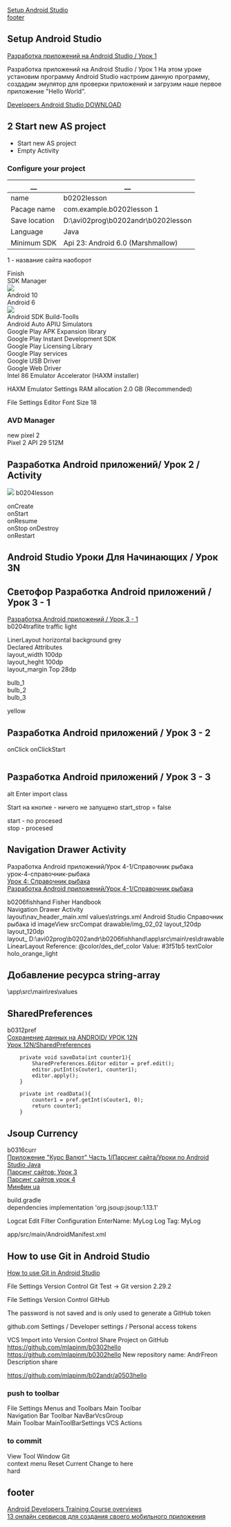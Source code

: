  [Setup Android Studio](#Setup-Android-Studio)   
 [footer](#footer)   
## Setup Android Studio
[Разработка приложений на Android Studio / Урок 1](https://www.youtube.com/watch?v=m9rONh99RXE&list=PLmjT2NFTgg1etsMV9DyEpdVbfPw29hwSA&index=2)  

Разработка приложений на Android Studio / Урок 1
На этом уроке установим программу Android Studio  настроим данную программу, создадим эмулятор для проверки приложений и загрузим наше первое приложение "Hello World".

[Developers Android Studio DOWNLOAD](https://developer.android.com/studio?hl=ru)

## 2 Start new AS project
- Start new AS project
- Empty Activity
### Configure your project
__|__
--|--
name | b0202lesson
Pacage name | com.example.b0202lesson 1
Save location | D:\avi02prog\b0202andr\b0202lesson
Language | Java
Minimum SDK | Api 23: Android 6.0 (Marshmallow)
   
1 - название сайта наоборот  
  
Finish  
SDK Manager  
![](figures/fig020201.png)    
Android 10  
Android 6  
![](figures/fig020202.png)  
Android SDK Build-Toolls  
Android Auto APIU Simulators  
Google Play APK Expansion library  
Google Play Instant Development SDK  
Google Play Licensing Library  
Google Play services  
Google USB Driver  
Google Web Driver  
Intel 86 Emulator Accelerator (HAXM installer)  

HAXM Emulator Settings RAM allocation 2.0 GB (Recommended)  

File Settings Editor Font Size 18   

### AVD Manager
new pixel 2  
Pixel 2 API 29 512M

## Разработка Android приложений/ Урок 2 / Activity
![](figures/fig020203.png)
b0204lesson  

onCreate  
onStart  
onResume  
onStop
onDestroy     
onRestart  
  
## Android Studio Уроки Для Начинающих / Урок 3N




## Светофор Разработка Android приложений / Урок 3 - 1
[Разработка Android приложений / Урок 3 - 1](https://www.youtube.com/watch?v=PKGCAs_4p4w&list=PLmjT2NFTgg1c-CC0l6GuvpH7_2JZBxqzf&index=4)  
b0204traflite traffic light

LinerLayout horizontal
background grey  
Declared Attributes  
layout_width 100dp  
layout_heght 100dp  
layout_margin Top  28dp

bulb_1  
bulb_2  
bulb_3  

yellow

## Разработка Android приложений / Урок 3 - 2

onClick onClickStart  

```
```
## Разработка Android приложений / Урок 3 - 3

alt Enter import class

Start на кнопке - ничего не запущено start_strop = false  

start - no procesed  
stop - procesed  


## Navigation Drawer Activity
Разработка Android приложений/Урок 4-1/Справочник рыбака  
урок-4-справочник-рыбака  
[Урок 4: Справочник рыбака](https://neco-desarrollo.es/%D1%83%D1%80%D0%BE%D0%BA-4-%D1%81%D0%BF%D1%80%D0%B0%D0%B2%D0%BE%D1%87%D0%BD%D0%B8%D0%BA-%D1%80%D1%8B%D0%B1%D0%B0%D0%BA%D0%B0)  
[Разработка Android приложений/Урок 4-1/Справочник рыбака](https://www.youtube.com/watch?v=56OOq6aVse8&list=PLmjT2NFTgg1c-CC0l6GuvpH7_2JZBxqzf&index=9)  

b0206fishhand Fisher Handbook  
Navigation Drawer Activity  
layout\nav_header_main.xml
values\strings.xml
    <string name="nav_header_title">Android Studio</string>
    <string name="nav_header_title">Справочник рыбака</string>
id imageView
srcCompat 
drawable/img_02_02
layout_120dp  
layout_120dp  
layout_
D:\avi02prog\b0202andr\b0206fishhand\app\src\main\res\drawable
LinearLayout
Reference:	@color/des_def_color
Value:	#3f51b5
textColor holo_orange_light

## Добавление ресурса string-array
\app\src\main\res\values

## SharedPreferences
b0312pref  
[Сохранение данных на ANDROID/ УРОК 12N](https://www.youtube.com/watch?v=324Bq1CAq1w)  
[Урок 12N/SharedPreferences](https://neco-desarrollo.es/2020/09/%D1%83%D1%80%D0%BE%D0%BA-12n-sharedpreferences)  
```
    private void saveData(int counter1){
        SharedPreferences.Editor editor = pref.edit();
        editor.putInt(sCouter1, counter1);
        editor.apply();
    }

    private int readData(){
        counter1 = pref.getInt(sCouter1, 0);
        return counter1;
    }
```

## Jsoup Currency 
b0316curr  
[Приложение "Курс Валют" Часть 1/Парсинг сайта/Уроки по Android Studio Java](https://www.youtube.com/watch?v=Wi_xydwosx8&list=PLmjT2NFTgg1c-CC0l6GuvpH7_2JZBxqzf&index=48)  
[Парсинг сайтов: Урок 3](https://neco-desarrollo.es/2020/04/%D0%BF%D0%B0%D1%80%D1%81%D0%B8%D0%BD%D0%B3-%D1%81%D0%B0%D0%B9%D1%82%D0%BE%D0%B2-%D1%83%D1%80%D0%BE%D0%BA-3)  
[Парсинг сайтов урок 4](https://neco-desarrollo.es/2020/04/%D0%BF%D0%B0%D1%80%D1%81%D0%B8%D0%BD%D0%B3-%D1%81%D0%B0%D0%B9%D1%82%D0%BE%D0%B2-%D1%83%D1%80%D0%BE%D0%BA-4)  
[Минфин ua](https://minfin.com.ua/currency/)  

build.gradle   
dependencies
implementation 'org.jsoup:jsoup:1.13.1'  

Logcat Edit Filter Configuration
EnterName: MyLog
Log Tag: MyLog

app/src/main/AndroidManifest.xml
    <uses-permission android:name="android.permission.INTERNET" />



## How to use Git in Android Studio
[How to use Git in Android Studio](https://www.youtube.com/watch?v=_d4fFFAJKVA)  

File Settings Version Control Git
Test -> Git version 2.29.2

File Settings Version Control GitHub

The password is not saved and is only used to generate a GitHub token

github.com Settings / Developer settings / Personal access tokens

VCS Import into Version Control 
Share Project on GitHub
https://github.com/mlapinm/b0302hello
https://github.com/mlapinm/b0302hello
New repository name: AndrFreon
Description share


https://github.com/mlapinm/b02andr/a0503hello   
### push to toolbar
File Settings Menus and Toolbars Main Toolbar   
Navigation Bar Toolbar NavBarVcsGroup  
Main Toolbar MainToolBarSettings VCS Actions  

### to commit
View Tool Window Git  
context menu Reset Current Change to here  
hard  
  
## footer
[Android Developers Training Course overviews](https://developer.android.com/courses/fundamentals-training/toc-v2?hl=ru)  
[13 онлайн сервисов для создания своего мобильного приложения](http://itmentor.by/articles/13-onlajn-servisov-dlya-sozdaniya-svoego-mobilnogo-prilozheniya)  
[]()  
[]()  
[]()  
[]()  
[]()  
[]()  
[]()  
